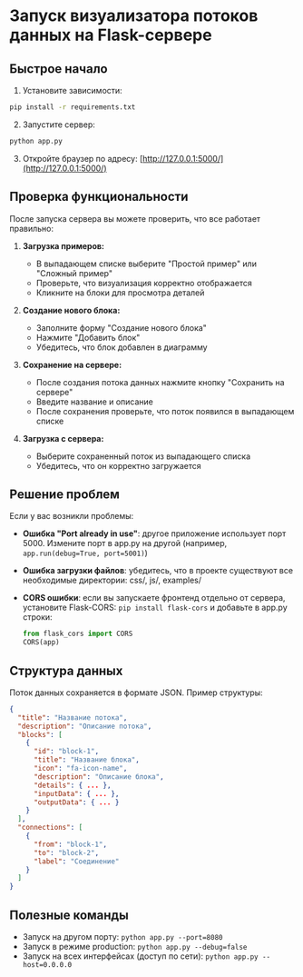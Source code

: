 # Запуск визуализатора потоков данных на Flask-сервере

## Быстрое начало

1. Установите зависимости:
```bash
pip install -r requirements.txt
```

2. Запустите сервер:
```bash
python app.py
```

3. Откройте браузер по адресу: [http://127.0.0.1:5000/](http://127.0.0.1:5000/)

## Проверка функциональности

После запуска сервера вы можете проверить, что все работает правильно:

1. **Загрузка примеров:**
   - В выпадающем списке выберите "Простой пример" или "Сложный пример"
   - Проверьте, что визуализация корректно отображается
   - Кликните на блоки для просмотра деталей

2. **Создание нового блока:**
   - Заполните форму "Создание нового блока"
   - Нажмите "Добавить блок"
   - Убедитесь, что блок добавлен в диаграмму

3. **Сохранение на сервере:**
   - После создания потока данных нажмите кнопку "Сохранить на сервере"
   - Введите название и описание
   - После сохранения проверьте, что поток появился в выпадающем списке

4. **Загрузка с сервера:**
   - Выберите сохраненный поток из выпадающего списка
   - Убедитесь, что он корректно загружается

## Решение проблем

Если у вас возникли проблемы:

- **Ошибка "Port already in use"**: другое приложение использует порт 5000. 
  Измените порт в app.py на другой (например, `app.run(debug=True, port=5001)`)

- **Ошибка загрузки файлов**: убедитесь, что в проекте существуют все необходимые директории:
  css/, js/, examples/

- **CORS ошибки**: если вы запускаете фронтенд отдельно от сервера, 
  установите Flask-CORS: `pip install flask-cors` и добавьте в app.py строки:
  ```python
  from flask_cors import CORS
  CORS(app)
  ```

## Структура данных

Поток данных сохраняется в формате JSON. Пример структуры:
```json
{
  "title": "Название потока",
  "description": "Описание потока",
  "blocks": [
    {
      "id": "block-1",
      "title": "Название блока",
      "icon": "fa-icon-name",
      "description": "Описание блока",
      "details": { ... },
      "inputData": { ... },
      "outputData": { ... }
    }
  ],
  "connections": [
    {
      "from": "block-1",
      "to": "block-2",
      "label": "Соединение"
    }
  ]
}
```

## Полезные команды

- Запуск на другом порту: `python app.py --port=8080`
- Запуск в режиме production: `python app.py --debug=false`
- Запуск на всех интерфейсах (доступ по сети): `python app.py --host=0.0.0.0` 